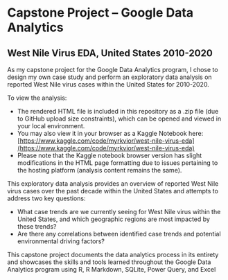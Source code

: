 # Capstone Project – Google Data Analytics
## West Nile Virus EDA, United States 2010-2020
As my capstone project for the Google Data Analytics program, I chose to design my own case study and perform an exploratory data analysis on reported West Nile virus cases within the United States for 2010-2020. 

To view the analysis:
- The rendered HTML file is included in this repository as a .zip file (due to GitHub upload size constraints), which can be opened and viewed in your local environment. 
- You may also view it in your browser as a Kaggle Notebook here: [https://www.kaggle.com/code/myrkvior/west-nile-virus-eda](https://www.kaggle.com/code/myrkvior/west-nile-virus-eda)
- Please note that the Kaggle notebook browser version has slight modifications in the HTML page formatting due to issues pertaining to the hosting platform (analysis content remains the same).

This exploratory data analysis provides an overview of reported West Nile virus cases over the past decade within the United States and attempts to address two key questions:
-	What case trends are we currently seeing for West Nile virus within the United States, and which geographic regions are most impacted by these trends?
-	Are there any correlations between identified case trends and potential environmental driving factors?

This capstone project documents the data analytics process in its entirety and showcases the skills and tools learned throughout the Google Data Analytics program using R, R Markdown, SQLite, Power Query, and Excel  
